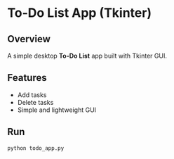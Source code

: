 # To-Do List App (Tkinter)

## Overview
A simple desktop **To-Do List** app built with Tkinter GUI.

## Features
- Add tasks
- Delete tasks
- Simple and lightweight GUI

## Run
```bash
python todo_app.py
